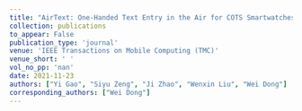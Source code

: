 ```yaml
---
title: "AirText: One-Handed Text Entry in the Air for COTS Smartwatches"
collection: publications
to_appear: False
publication_type: 'journal'
venue: 'IEEE Transactions on Mobile Computing (TMC)'
venue_short: ' '
vol_no_pp: 'nan'
date: 2021-11-23
authors: ["Yi Gao", "Siyu Zeng", "Ji Zhao", "Wenxin Liu", "Wei Dong"]
corresponding_authors: ["Wei Dong"]
---
```

